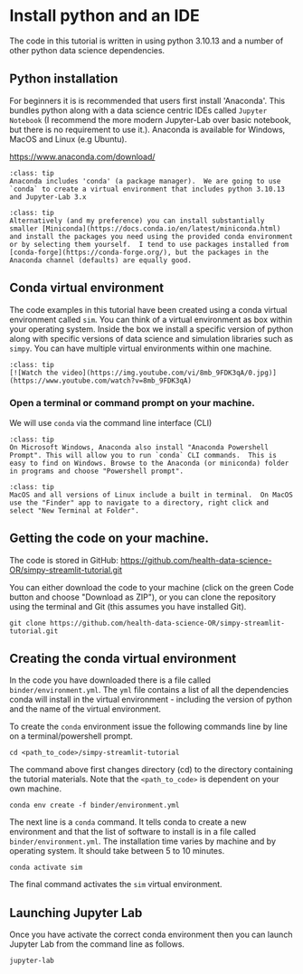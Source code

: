 # Install python and an IDE

The code in this tutorial is written in using python 3.10.13 and a number of other python data science dependencies.

## Python installation

For beginners it is is recommended that users first install 'Anaconda'. This bundles python along with a data science centric IDEs called `Jupyter Notebook` (I recommend the more modern Jupyter-Lab over basic notebook, but there is no requirement to use it.). Anaconda is available for Windows, MacOS and Linux (e.g Ubuntu).

https://www.anaconda.com/download/

```{admonition} See also
:class: tip
Anaconda includes 'conda' (a package manager).  We are going to use `conda` to create a virtual environment that includes python 3.10.13 and Jupyter-Lab 3.x
```

```{admonition} My personal preferences
:class: tip
Alternatively (and my preference) you can install substantially smaller [Miniconda](https://docs.conda.io/en/latest/miniconda.html) and install the packages you need using the provided conda environment or by selecting them yourself.  I tend to use packages installed from [conda-forge](https://conda-forge.org/), but the packages in the Anaconda channel (defaults) are equally good.
```

## Conda virtual environment

The code examples in this tutorial have been created using a conda virtual environment called `sim`.  You can think of a virtual environment as box within your operating system.  Inside the box we install a specific version of python along with specific versions of data science and simulation libraries such as `simpy`.  You can have multiple virtual environments within one machine.

```{admonition} Video tutorial
:class: tip
[![Watch the video](https://img.youtube.com/vi/8mb_9FDK3qA/0.jpg)](https://www.youtube.com/watch?v=8mb_9FDK3qA)  
```


### Open a terminal or command prompt on your machine.

We will use `conda` via the command line interface (CLI)

```{admonition} Windows users: Anaconda Powershell Prompt
:class: tip
On Microsoft Windows, Anaconda also install "Anaconda Powershell Prompt". This will allow you to run `conda` CLI commands.  This is easy to find on Windows. Browse to the Anaconda (or miniconda) folder in programs and choose "Powershell prompt".
```

```{admonition} Mac and Linux users: built in terminal
:class: tip
MacOS and all versions of Linux include a built in terminal.  On MacOS use the "Finder" app to navigate to a directory, right click and select "New Terminal at Folder". 
```

## Getting the code on your machine.

The code is stored in GitHub: https://github.com/health-data-science-OR/simpy-streamlit-tutorial.git

You can either download the code to your machine (click on the green Code button and choose "Download as ZIP"), or you can clone the repository using the terminal and Git (this assumes you have installed Git).

```console
git clone https://github.com/health-data-science-OR/simpy-streamlit-tutorial.git
```

## Creating the conda virtual environment

In the code you have downloaded there is a file called `binder/environment.yml`.  The `yml` file contains a list of all the dependencies conda will install in the virtual environment - including the version of python and the name of the virtual environment. 

To create the `conda` environment issue the following commands line by line on a terminal/powershell prompt.

```console
cd <path_to_code>/simpy-streamlit-tutorial
```

The command above first changes directory (cd) to the directory containing the tutorial materials.  Note that the `<path_to_code>` is dependent on your own machine.

```console
conda env create -f binder/environment.yml
```

The next line is a `conda` command.  It tells conda to create a new environment and that the list of software to install is in a file called `binder/environment.yml`.  The installation time varies by machine and by operating system.  It should take between 5 to 10 minutes.

```console
conda activate sim
```

The final command activates the `sim` virtual environment.  

## Launching Jupyter Lab

Once you have activate the correct conda environment then you can launch Jupyter Lab from the command line as follows.

```console
jupyter-lab
```

